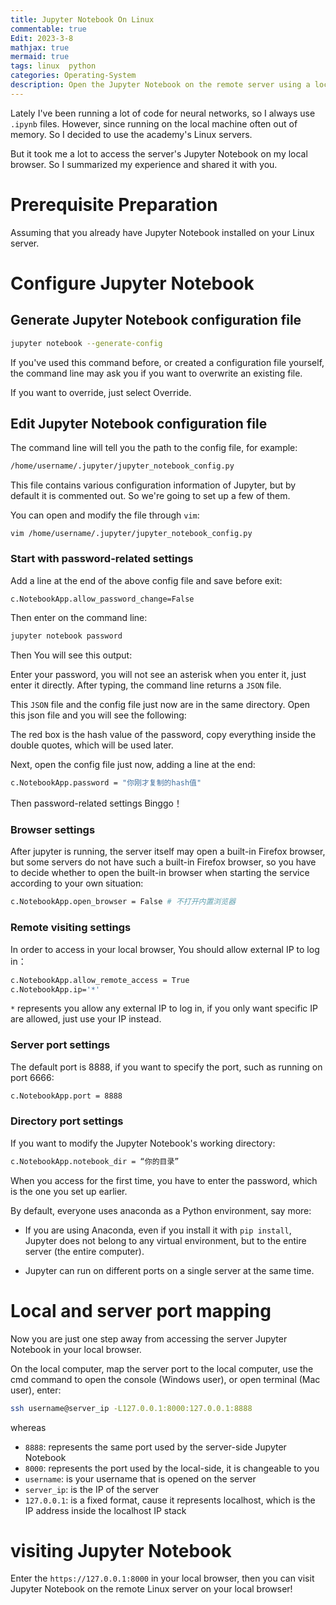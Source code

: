 ```yaml
---
title: Jupyter Notebook On Linux
commentable: true
Edit: 2023-3-8
mathjax: true
mermaid: true
tags: linux  python
categories: Operating-System
description: Open the Jupyter Notebook on the remote server using a local browser.
---
```

Lately I've been running a lot of code for neural networks, so I always use `.ipynb` files. However, since running on the local machine often out of memory. So I decided to use the academy's Linux servers.

But it took me a lot to access the server's Jupyter Notebook on my local browser. So I summarized my experience and shared it with you.

# Prerequisite Preparation

Assuming that you already have Jupyter Notebook installed on your Linux server.

# Configure Jupyter Notebook

## Generate Jupyter Notebook configuration file

```bash
jupyter notebook --generate-config
```

If you've used this command before, or created a configuration file yourself, the command line may ask you if you want to overwrite an existing file. 

If you want to override, just select Override.

## Edit Jupyter Notebook configuration file

The command line will tell you the path to the config file, for example:

```bash
/home/username/.jupyter/jupyter_notebook_config.py
```

This file contains various configuration information of Jupyter, but by default it is commented out. So we're going to set up a few of them.

You can open and modify the file through `vim`:

```shell
vim /home/username/.jupyter/jupyter_notebook_config.py
```

### Start with password-related settings

Add a line at the end of the above config file and save before exit:

```bash
c.NotebookApp.allow_password_change=False
```

Then enter on the command line:

```bash
jupyter notebook password
```

Then You will see this output:


Enter your password, you will not see an asterisk when you enter it, just enter it directly. After typing, the command line returns a `JSON` file. 

This `JSON` file and the config file just now are in the same directory. Open this json file and you will see the following:

The red box is the hash value of the password, copy everything inside the double quotes, which will be used later.

Next, open the config file just now, adding a line at the end:

```bash
c.NotebookApp.password = "你刚才复制的hash值"
```

Then password-related settings Binggo！

### Browser settings

After jupyter is running, the server itself may open a built-in Firefox browser, but some servers do not have such a built-in Firefox browser, so you have to decide whether to open the built-in browser when starting the service according to your own situation:

```bash
c.NotebookApp.open_browser = False # 不打开内置浏览器
```
### Remote visiting settings

In order to access in your local browser, You should allow external IP to log in：
```bash
c.NotebookApp.allow_remote_access = True
c.NotebookApp.ip='*'
```

`*` represents you allow any external IP to log in, if you only want specific IP are allowed, just use your IP instead. 

### Server port settings

The default port is 8888, if you want to specify the port, such as running on port 6666:

```bash
c.NotebookApp.port = 8888
```

### Directory port settings

If you want to modify the Jupyter Notebook's working directory:

```bash
c.NotebookApp.notebook_dir = “你的目录”
```

When you access for the first time, you have to enter the password, which is the one you set up earlier.

By default, everyone uses anaconda as a Python environment, say more:

- If you are using Anaconda, even if you install it with `pip install`, Jupyter does not belong to any virtual environment, but to the entire server (the entire computer).

- Jupyter can run on different ports on a single server at the same time.

# Local and server port mapping

Now you are just one step away from accessing the server Jupyter Notebook in your local browser.

On the local computer, map the server port to the local computer, use the cmd command to open the console (Windows user), or open terminal (Mac user), enter:

```bash
ssh username@server_ip -L127.0.0.1:8000:127.0.0.1:8888
```

whereas

- `8888`: represents the same port used by the server-side Jupyter Notebook 
- `8000`: represents the port used by the local-side, it is changeable to you
- `username`: is your username that is opened on the server
- `server_ip`: is the IP of the server
- `127.0.0.1`: is a fixed format, cause it represents localhost, which is the IP address inside the localhost IP stack

# visiting Jupyter Notebook

Enter the `https://127.0.0.1:8000` in your local browser, then you can visit Jupyter Notebook on the remote Linux server on your local browser!
